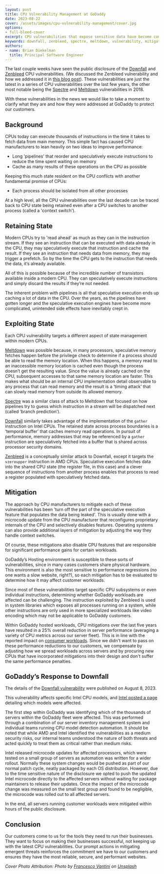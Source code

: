 ```yaml
---
layout: post
title: CPU Vulnerability Management at GoDaddy
date: 2023-08-22
cover: /assets/images/cpu-vulnerability-management/cover.jpg
options:
- full-bleed-cover
excerpt: CPU vulnerabilities that expose sensitive data have become commonplace in the last few years. Learn more about these vulnerabilities and how GoDaddy responds to protect its customers.
keywords: downfall, zenbleed, spectre, meltdown, vulnerability, mitigation, cpu, intel, amd
authors:
- name: Brian Diekelman
  title: Principal Software Engineer
---
```


The last couple weeks have seen the public disclosure of the [Downfall](https://www.intel.com/content/www/us/en/security-center/advisory/intel-sa-00828.html) and [Zenbleed](https://www.amd.com/en/resources/product-security/bulletin/amd-sb-7008.html) CPU vulnerabilities. (We discussed the Zenbleed vulnerability and how we addressed it in [this blog post](https://www.godaddy.com/resources/news/zenbleed)). These vulnerabilities are just the latest in a series of CPU vulnerabilities over the last few years, the other most notable being the [Spectre](https://spectreattack.com/spectre.pdf) and [Meltdown](https://meltdownattack.com/meltdown.pdf) vulnerabilities in 2018.

With these vulnerabilities in the news we would like to take a moment to clarify what they are and how they were addressed at GoDaddy to protect our customers.

## Background
CPUs today can execute thousands of instructions in the time it takes to fetch data from main memory. This simple fact has caused CPU manufacturers to lean heavily on two ideas to improve performance:
- Long 'pipelines' that reorder and speculatively execute instructions to reduce the time spent waiting on memory
- Cache as many results of these operations on the CPU as possible

Keeping this much state resident on the CPU conflicts with another fundamental promise of CPUs:
- Each process should be isolated from all other processes

At a high level, all the CPU vulnerabilities over the last decade can be traced back to CPU state being retained even after a CPU switches to another process (called a 'context switch').

## Retaining State
Modern CPUs try to 'read ahead' as much as they can in the instruction stream. If they see an instruction that can be executed with data already in the CPU, they may speculatively execute that instruction and cache the result. If they see an instruction that needs data from memory, they may trigger a prefetch. So by the time the CPU gets to the instruction that needs the data, it’s already available.

All of this is possible because of the incredible number of transistors available inside a modern CPU. They can speculatively execute instructions and simply discard the results if they’re not needed.

The inherent problem with pipelines is all that speculative execution ends up caching a lot of data in the CPU. Over the years, as the pipelines have gotten longer and the speculative execution engines have become more complicated, unintended side effects have inevitably crept in.

## Exploiting State
Each CPU vulnerability targets a different aspect of state management within modern CPUs.

[Meltdown](https://cve.mitre.org/cgi-bin/cvename.cgi?name=CVE-2017-5754) was possible because, in many processors, speculative memory fetches happen before the privilege check to determine if a process should be able to read the memory location. When this happens, a memory read to an inaccessible memory location is cached even though the process doesn’t get the resulting value. Since the value is already cached on the CPU, subsequent accesses to that same memory location are faster. This makes what should be an internal CPU implementation detail observable to any process that can read memory and the result is a ‘timing attack’ that can slowly read memory from outside its allowed memory.

[Spectre](https://cve.mitre.org/cgi-bin/cvename.cgi?name=CVE-2017-5753) was a similar class of attack to Meltdown that focused on how pipelines try to guess which instruction in a stream will be dispatched next (called ‘branch prediction’).

[Downfall](https://cve.mitre.org/cgi-bin/cvename.cgi?name=CVE-2022-40982) similarly takes advantage of the implementation of the `gather` instruction on Intel CPUs. The retained state across process boundaries is a ‘temporal buffer’ that caches memory read operations. In pursuit of performance, memory addresses that may be referenced by a `gather` instruction are speculatively fetched into a buffer that is shared across processor security domains.

[Zenbleed](https://cve.mitre.org/cgi-bin/cvename.cgi?name=CVE-2023-20593) is a conceptually similar attack to Downfall, except it targets the `vzeroupper` instruction in AMD CPUs. Speculative execution fetches data into the shared CPU state (the register file, in this case) and a clever sequence of instructions from another process enables that process to read a register populated with speculatively fetched data.

## Mitigation
The approach by CPU manufacturers to mitigate each of these vulnerabilities has been 'turn off the part of the speculative execution feature that populates the data being leaked'. This is usually done with a microcode update from the CPU manufacturer that reconfigures proprietary internals of the CPU and selectively disables features. Operating systems can also provide additional layers of mitigation by adjusting the way they handle context switches.

Of course, these mitigations also disable CPU features that are responsible for significant performance gains for certain workloads.

GoDaddy’s Hosting environment is susceptible to these sorts of vulnerabilities, since in many cases customers share physical hardware. This environment is also the most sensitive to performance regressions (no one wants a slow website, right?), so each mitigation has to be evaluated to determine how it may affect customer workloads.

Since most of these vulnerabilities target specific CPU subsystems or even individual instructions, determining whether GoDaddy workloads are affected can be challenging. The instruction exploited by Zenbleed is used in system libraries which exposes all processes running on a system, while other instructions are only used in more specialized workloads like video encoding which may not be applicable to GoDaddy customers.

Within GoDaddy hosted workloads, CPU mitigations over the last five years have resulted in a 25% overall reduction in server performance (averaging a variety of CPU metrics across our server fleet). This is in line with the reported impact on [consumer workloads](https://www.phoronix.com/review/3-years-specmelt). Since we didn't want to pass on these performance reductions to our customers, we compensate by adjusting how we spread workloads across servers and by procuring new CPUs that have incorporated mitigations into their design and don't suffer the same performance penalties.


## GoDaddy’s Response to Downfall
The details of the [Downfall vulnerability](https://downfall.page/) were published on August 8, 2023.

This vulnerability affects specific Intel CPU models, and [Intel posted a page](https://www.intel.com/content/www/us/en/developer/topic-technology/software-security-guidance/processors-affected-consolidated-product-cpu-model.html) detailing which models were affected.

The first step within GoDaddy was identifying which of the thousands of servers within the GoDaddy fleet were affected. This was performed through a combination of our server inventory management system and individual teams running CPU model detection automation. It should be noted that while AMD and Intel identified the vulnerabilities as a medium security risks, our internal teams understood the nature of both threats and acted quickly to treat them as critical rather than medium risks.

Intel released microcode updates for affected processors, which were tested on a small group of servers as automation was written for a wider rollout. Normally these system changes would be pushed as part of our normal patch cycle, neatly packaged by each OS distribution. However, due to the time sensitive nature of the disclosure we opted to push the updated Intel microcode directly to the affected servers without waiting for package maintainers to release their updates. Once the impact of the microcode change was measured on the small test group and found to be negligible, the microcode was rolled out to all affected servers.

In the end, all servers running customer workloads were mitigated within hours of the public disclosure.

## Conclusion
Our customers come to us for the tools they need to run their businesses. They want to focus on making their businesses successful, not keeping up with the latest CPU vulnerabilities. Our prompt actions in mitigating emergent threats reinforces the commitment we have to our customers and ensures they have the most reliable, secure, and performant websites.

*Cover Photo Attribution: Photo by <a href="https://unsplash.com/@brostvarta?utm_source=unsplash&utm_medium=referral&utm_content=creditCopyText">Francesco Vantini</a> on <a href="https://unsplash.com/photos/ZavLsrP4CDI?utm_source=unsplash&utm_medium=referral&utm_content=creditCopyText">Unsplash</a>*

